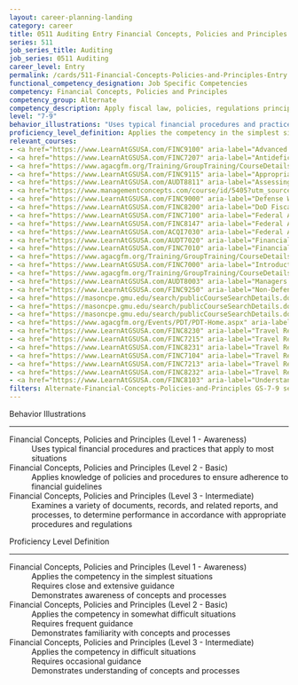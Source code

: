 ```yaml
---
layout: career-planning-landing
category: career
title: 0511 Auditing Entry Financial Concepts, Policies and Principles
series: 511
job_series_title: Auditing
job_series: 0511 Auditing
career_level: Entry
permalink: /cards/511-Financial-Concepts-Policies-and-Principles-Entry
functional_competency_designation: Job Specific Competencies
competency: Financial Concepts, Policies and Principles
competency_group: Alternate
competency_description: Apply fiscal law, policies, regulations principles, standards, and procedures to financial management activities
level: "7-9"
behavior_illustrations: "Uses typical financial procedures and practices that apply to most situations ? Applies knowledge of policies and procedures to ensure adherence to financial guidelines ? Examines a variety of documents, records, and related reports, and processes, to determine performance in accordance with appropriate procedures and regulations"
proficiency_level_definition: Applies the competency in the simplest situations ? Requires close and extensive guidance ? Demonstrates awareness of concepts and processes ? Applies the competency in somewhat difficult situations ? Requires frequent guidance ? Demonstrates familiarity with concepts and processes ? Applies the competency in difficult situations ? Requires occasional guidance ? Demonstrates understanding of concepts and processes
relevant_courses: 
- <a href="https://www.LearnAtGSUSA.com/FINC9100" aria-label="Advanced Appropriations Law (FINC9100) - https://www.LearnAtGSUSA.com/FINC9100">Advanced Appropriations Law (FINC9100)</a>, Graduate School USA (GSUSA)
- <a href="https://www.LearnAtGSUSA.com/FINC7207" aria-label="Antideficiency Act (FINC7207) - https://www.LearnAtGSUSA.com/FINC7207">Antideficiency Act (FINC7207)</a>, Graduate School USA (GSUSA)
- <a href="https://www.agacgfm.org/Training/GroupTraining/CourseDetails.aspx?ID=2" aria-label="Appropriations Law Principles - https://www.agacgfm.org/Training/GroupTraining/CourseDetails.aspx?ID=2">Appropriations Law Principles</a>, AGA
- <a href="https://www.LearnAtGSUSA.com/FINC9115" aria-label="Appropriations Law for Reimbursements, Revolving Funds and User Fees (FINC9115) - https://www.LearnAtGSUSA.com/FINC9115">Appropriations Law for Reimbursements, Revolving Funds and User Fees (FINC9115)</a>, Graduate School USA (GSUSA)
- <a href="https://www.LearnAtGSUSA.com/AUDT8811" aria-label="Assessing Financial Related Activities and Controls (AUDT8811) - https://www.LearnAtGSUSA.com/AUDT8811">Assessing Financial Related Activities and Controls (AUDT8811)</a>, Graduate School USA (GSUSA)
- <a href="https://www.managementconcepts.com/course/id/5405?utm_source=CFOportal&utm_medium=listing&utm_campaign=CFOTTEP&utm_id=23FM" aria-label="Benefit-Cost Analysis Using Microsoft Excel - https://www.managementconcepts.com/course/id/5405?utm_source=CFOportal&utm_medium=listing&utm_campaign=CFOTTEP&utm_id=23FM">Benefit-Cost Analysis Using Microsoft Excel</a>, MC
- <a href="https://www.LearnAtGSUSA.com/FINC9000" aria-label="Defense Working Capital Funds (FINC9000) - https://www.LearnAtGSUSA.com/FINC9000">Defense Working Capital Funds (FINC9000)</a>, Graduate School USA (GSUSA)
- <a href="https://www.LearnAtGSUSA.com/FINC8200" aria-label="DoD Fiscal Law Principles (FINC8200) - https://www.LearnAtGSUSA.com/FINC8200">DoD Fiscal Law Principles (FINC8200)</a>, Graduate School USA (GSUSA)
- <a href="https://www.LearnAtGSUSA.com/FINC7100" aria-label="Federal Appropriations Law (FINC7100) - https://www.LearnAtGSUSA.com/FINC7100">Federal Appropriations Law (FINC7100)</a>, Graduate School USA (GSUSA)
- <a href="https://www.LearnAtGSUSA.com/FINC8147" aria-label="Federal Appropriations Law Refresher and Update (FINC8147) - https://www.LearnAtGSUSA.com/FINC8147">Federal Appropriations Law Refresher and Update (FINC8147)</a>, Graduate School USA (GSUSA)
- <a href="https://www.LearnAtGSUSA.com/ACQI7030" aria-label="Federal Appropriations Law for Acquisition Professionals (ACQI7030) - https://www.LearnAtGSUSA.com/ACQI7030">Federal Appropriations Law for Acquisition Professionals (ACQI7030)</a>, Graduate School USA (GSUSA)
- <a href="https://www.LearnAtGSUSA.com/AUDT7020" aria-label="Financial Management Bootcamp for Federal Auditors (AUDT7020) - https://www.LearnAtGSUSA.com/AUDT7020">Financial Management Bootcamp for Federal Auditors (AUDT7020)</a>, Graduate School USA (GSUSA)
- <a href="https://www.LearnAtGSUSA.com/FINC7010" aria-label="Financial Management Bootcamp for New Federal Managers (FINC7010) - https://www.LearnAtGSUSA.com/FINC7010">Financial Management Bootcamp for New Federal Managers (FINC7010)</a>, Graduate School USA (GSUSA)
- <a href="https://www.agacgfm.org/Training/GroupTraining/CourseDetails.aspx?ID=32" aria-label="Internal Controls at the Operating Level&#58;  Practical Perspectives on Assessment, Evaluation and Reporting - https://www.agacgfm.org/Training/GroupTraining/CourseDetails.aspx?ID=32">Internal Controls at the Operating Level&#58;  Practical Perspectives on Assessment, Evaluation and Reporting</a>, AGA
- <a href="https://www.LearnAtGSUSA.com/FINC7000" aria-label="Introduction to Financial Management (FINC7000) - https://www.LearnAtGSUSA.com/FINC7000">Introduction to Financial Management (FINC7000)</a>, Graduate School USA (GSUSA)
- <a href="https://www.agacgfm.org/Training/GroupTraining/CourseDetails.aspx?ID=33" aria-label="Management's Responsibility for Enterprise Risk Management and Internal Controls - https://www.agacgfm.org/Training/GroupTraining/CourseDetails.aspx?ID=33">Management's Responsibility for Enterprise Risk Management and Internal Controls</a>, AGA
- <a href="https://www.LearnAtGSUSA.com/AUDT8003" aria-label="Managers and Auditors Roles in Assessing Internal Controls (AUDT8003) - https://www.LearnAtGSUSA.com/AUDT8003">Managers and Auditors Roles in Assessing Internal Controls (AUDT8003)</a>, Graduate School USA (GSUSA)
- <a href="https://www.LearnAtGSUSA.com/FINC9250" aria-label="Non-Defense Working Capital Funds (FINC9250) - https://www.LearnAtGSUSA.com/FINC9250">Non-Defense Working Capital Funds (FINC9250)</a>, Graduate School USA (GSUSA)
- <a href="https://masoncpe.gmu.edu/search/publicCourseSearchDetails.do?method=load&courseId=2409616" aria-label="PEBU 0372 Financial Statement Analysis - https://masoncpe.gmu.edu/search/publicCourseSearchDetails.do?method=load&courseId=2409616">PEBU 0372 Financial Statement Analysis</a>, GMU
- <a href="https://masoncpe.gmu.edu/search/publicCourseSearchDetails.do?method=load&courseId=2409615" aria-label="PEBU 0372 Financial Statement Analysis - https://masoncpe.gmu.edu/search/publicCourseSearchDetails.do?method=load&courseId=2409615">PEBU 0372 Financial Statement Analysis</a>, GMU
- <a href="https://masoncpe.gmu.edu/search/publicCourseSearchDetails.do?method=load&courseId=2409614" aria-label="PEBU 0372 Financial Statement Analysis - https://masoncpe.gmu.edu/search/publicCourseSearchDetails.do?method=load&courseId=2409614">PEBU 0372 Financial Statement Analysis</a>, GMU
- <a href="https://www.agacgfm.org/Events/PDT/PDT-Home.aspx" aria-label="Professional Development Training (PDT) - multi-competency training - https://www.agacgfm.org/Events/PDT/PDT-Home.aspx">Professional Development Training (PDT) - multi-competency training</a>, AGA
- <a href="https://www.LearnAtGSUSA.com/FINC8230" aria-label="Travel Regulations for Defense Agencies, JTR (PCS Only) (FINC8230) - https://www.LearnAtGSUSA.com/FINC8230">Travel Regulations for Defense Agencies, JTR (PCS Only) (FINC8230)</a>, Graduate School USA (GSUSA)
- <a href="https://www.LearnAtGSUSA.com/FINC7215" aria-label="Travel Regulations for Defense Agencies, JTR (TDY Only) (FINC7215) - https://www.LearnAtGSUSA.com/FINC7215">Travel Regulations for Defense Agencies, JTR (TDY Only) (FINC7215)</a>, Graduate School USA (GSUSA)
- <a href="https://www.LearnAtGSUSA.com/FINC8231" aria-label="Travel Regulations for Defense Agencies, JTR (TDY and PCS) (FINC8231) - https://www.LearnAtGSUSA.com/FINC8231">Travel Regulations for Defense Agencies, JTR (TDY and PCS) (FINC8231)</a>, Graduate School USA (GSUSA)
- <a href="https://www.LearnAtGSUSA.com/FINC7104" aria-label="Travel Regulations for Non-Defense Agencies, FTR (PCS Only) (FINC7104) - https://www.LearnAtGSUSA.com/FINC7104">Travel Regulations for Non-Defense Agencies, FTR (PCS Only) (FINC7104)</a>, Graduate School USA (GSUSA)
- <a href="https://www.LearnAtGSUSA.com/FINC7213" aria-label="Travel Regulations for Non-Defense Agencies, FTR (TDY Only) (FINC7213) - https://www.LearnAtGSUSA.com/FINC7213">Travel Regulations for Non-Defense Agencies, FTR (TDY Only) (FINC7213)</a>, Graduate School USA (GSUSA)
- <a href="https://www.LearnAtGSUSA.com/FINC8232" aria-label="Travel Regulations for Non-Defense Agencies, FTR (TDY and PCS) (FINC8232) - https://www.LearnAtGSUSA.com/FINC8232">Travel Regulations for Non-Defense Agencies, FTR (TDY and PCS) (FINC8232)</a>, Graduate School USA (GSUSA)
- <a href="https://www.LearnAtGSUSA.com/FINC8103" aria-label="Understanding Federal Financial Statements (FINC8103) - https://www.LearnAtGSUSA.com/FINC8103">Understanding Federal Financial Statements (FINC8103)</a>, Graduate School USA (GSUSA)
filters: Alternate-Financial-Concepts-Policies-and-Principles GS-7-9 series-0511
---
```


<div class="desktop:grid-col-6 margin-y-3">
  <div class="border-top-2 bg-white padding-3 shadow-5 height-full members-hover border-1px button-border border-top-blue radius-lg">
    <p class="text-bold label-color font-size-21">Behavior Illustrations</p>
    <hr class="hr-green"/>
    <dl class="text-base card-content-color"><dt>Financial Concepts, Policies and Principles (Level 1 - Awareness)</dt><dd>Uses typical financial procedures and practices that apply to most situations</dd><dt>Financial Concepts, Policies and Principles (Level 2 - Basic)</dt><dd>Applies knowledge of policies and procedures to ensure adherence to financial guidelines</dd><dt>Financial Concepts, Policies and Principles (Level 3 - Intermediate)</dt><dd>Examines a variety of documents, records, and related reports, and processes, to determine performance in accordance with appropriate procedures and regulations</dd></dl>
  </div>
</div>
<div class="desktop:grid-col-6 margin-y-3">
  <div class="border-top-2 bg-white padding-3 shadow-5 height-full members-hover border-1px button-border border-top-blue radius-lg">
    <p class="text-bold label-color font-size-21">Proficiency Level Definition</p>
     <hr class="hr-green"/>
    <dl class="text-base card-content-color"><dt>Financial Concepts, Policies and Principles (Level 1 - Awareness)</dt><dd>Applies the competency in the simplest situations </dd><dd> Requires close and extensive guidance </dd><dd> Demonstrates awareness of concepts and processes</dd><dt>Financial Concepts, Policies and Principles (Level 2 - Basic)</dt><dd>Applies the competency in somewhat difficult situations </dd><dd> Requires frequent guidance </dd><dd> Demonstrates familiarity with concepts and processes</dd><dt>Financial Concepts, Policies and Principles (Level 3 - Intermediate)</dt><dd>Applies the competency in difficult situations </dd><dd> Requires occasional guidance </dd><dd> Demonstrates understanding of concepts and processes</dd></dl>
  </div>
</div>